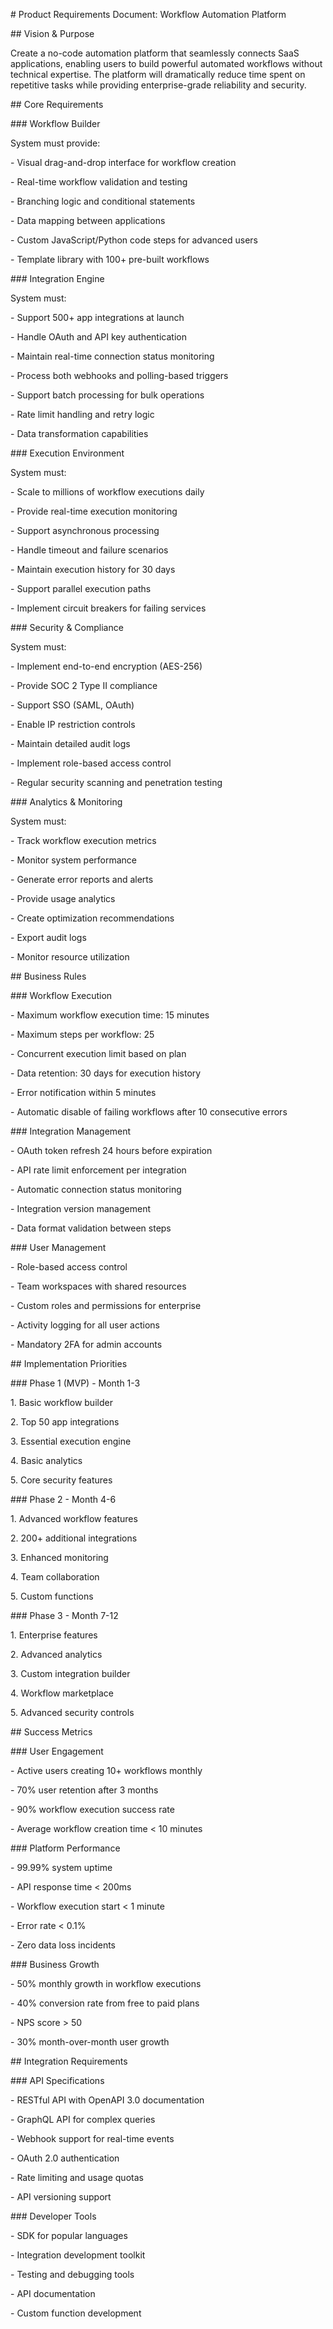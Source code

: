 \# Product Requirements Document: Workflow Automation Platform

\## Vision & Purpose

Create a no-code automation platform that seamlessly connects SaaS applications, enabling users to build powerful automated workflows without technical expertise. The platform will dramatically reduce time spent on repetitive tasks while providing enterprise-grade reliability and security.

\## Core Requirements

\### Workflow Builder

System must provide:

\- Visual drag-and-drop interface for workflow creation

\- Real-time workflow validation and testing

\- Branching logic and conditional statements

\- Data mapping between applications

\- Custom JavaScript/Python code steps for advanced users

\- Template library with 100+ pre-built workflows

\### Integration Engine

System must:

\- Support 500+ app integrations at launch

\- Handle OAuth and API key authentication

\- Maintain real-time connection status monitoring

\- Process both webhooks and polling-based triggers

\- Support batch processing for bulk operations

\- Rate limit handling and retry logic

\- Data transformation capabilities

\### Execution Environment

System must:

\- Scale to millions of workflow executions daily

\- Provide real-time execution monitoring

\- Support asynchronous processing

\- Handle timeout and failure scenarios

\- Maintain execution history for 30 days

\- Support parallel execution paths

\- Implement circuit breakers for failing services

\### Security & Compliance

System must:

\- Implement end-to-end encryption (AES-256)

\- Provide SOC 2 Type II compliance

\- Support SSO (SAML, OAuth)

\- Enable IP restriction controls

\- Maintain detailed audit logs

\- Implement role-based access control

\- Regular security scanning and penetration testing

\### Analytics & Monitoring

System must:

\- Track workflow execution metrics

\- Monitor system performance

\- Generate error reports and alerts

\- Provide usage analytics

\- Create optimization recommendations

\- Export audit logs

\- Monitor resource utilization

\## Business Rules

\### Workflow Execution

\- Maximum workflow execution time: 15 minutes

\- Maximum steps per workflow: 25

\- Concurrent execution limit based on plan

\- Data retention: 30 days for execution history

\- Error notification within 5 minutes

\- Automatic disable of failing workflows after 10 consecutive errors

\### Integration Management

\- OAuth token refresh 24 hours before expiration

\- API rate limit enforcement per integration

\- Automatic connection status monitoring

\- Integration version management

\- Data format validation between steps

\### User Management

\- Role-based access control

\- Team workspaces with shared resources

\- Custom roles and permissions for enterprise

\- Activity logging for all user actions

\- Mandatory 2FA for admin accounts

\## Implementation Priorities

\### Phase 1 (MVP) - Month 1-3

1\. Basic workflow builder

2\. Top 50 app integrations

3\. Essential execution engine

4\. Basic analytics

5\. Core security features

\### Phase 2 - Month 4-6

1\. Advanced workflow features

2\. 200+ additional integrations

3\. Enhanced monitoring

4\. Team collaboration

5\. Custom functions

\### Phase 3 - Month 7-12

1\. Enterprise features

2\. Advanced analytics

3\. Custom integration builder

4\. Workflow marketplace

5\. Advanced security controls

\## Success Metrics

\### User Engagement

\- Active users creating 10+ workflows monthly

\- 70% user retention after 3 months

\- 90% workflow execution success rate

\- Average workflow creation time \< 10 minutes

\### Platform Performance

\- 99.99% system uptime

\- API response time \< 200ms

\- Workflow execution start \< 1 minute

\- Error rate \< 0.1%

\- Zero data loss incidents

\### Business Growth

\- 50% monthly growth in workflow executions

\- 40% conversion rate from free to paid plans

\- NPS score \> 50

\- 30% month-over-month user growth

\## Integration Requirements

\### API Specifications

\- RESTful API with OpenAPI 3.0 documentation

\- GraphQL API for complex queries

\- Webhook support for real-time events

\- OAuth 2.0 authentication

\- Rate limiting and usage quotas

\- API versioning support

\### Developer Tools

\- SDK for popular languages

\- Integration development toolkit

\- Testing and debugging tools

\- API documentation

\- Custom function development
